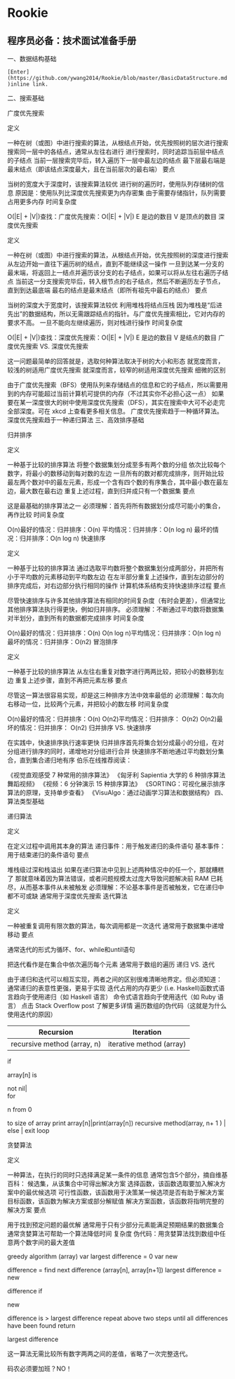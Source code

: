 # Rookie
## 程序员必备：技术面试准备手册

一、数据结构基础
    
    [Enter](https://github.com/ywang2014/Rookie/blob/master/BasicDataStructure.md )inline link.


二、搜索基础

广度优先搜索

定义

一种在树（或图）中进行搜索的算法，从根结点开始，优先按照树的层次进行搜索
搜索同一层中的各结点，通常从左往右进行
进行搜索时，同时追踪当前层中结点的子结点
当前一层搜索完毕后，转入遍历下一层中最左边的结点
最下层最右端是最末结点（即该结点深度最大，且在当前层次的最右端）
要点

当树的宽度大于深度时，该搜索算法较优
进行树的遍历时，使用队列存储树的信息
原因是：使用队列比深度优先搜索更为内存密集
由于需要存储指针，队列需要占用更多内存
时间复杂度

O(|E| + |V|)查找：广度优先搜索：O(|E| + |V|)
E 是边的数目
V 是顶点的数目
深度优先搜索

定义

一种在树（或图）中进行搜索的算法，从根结点开始，优先按照树的深度进行搜索
从左边开始一直往下遍历树的结点，直到不能继续这一操作
一旦到达某一分支的最末端，将返回上一结点并遍历该分支的右子结点，如果可以将从左往右遍历子结点
当前这一分支搜索完毕后，转入根节点的右子结点，然后不断遍历左子节点，直到到达最底端
最右的结点是最末结点（即所有祖先中最右的结点）
要点

当树的深度大于宽度时，该搜索算法较优
利用堆栈将结点压栈
因为堆栈是“后进先出”的数据结构，所以无需跟踪结点的指针。与广度优先搜索相比，它对内存的要求不高。
一旦不能向左继续遍历，则对栈进行操作
时间复杂度

O(|E| + |V|)查找：深度优先搜索：O(|E| + |V|)
E 是边的数目
V 是结点的数目
广度优先搜索 VS. 深度优先搜索

这一问题最简单的回答就是，选取何种算法取决于树的大小和形态
就宽度而言，较浅的树适用广度优先搜索
就深度而言，较窄的树适用深度优先搜索
细微的区别

由于广度优先搜索（BFS）使用队列来存储结点的信息和它的子结点，所以需要用到的内存可能超过当前计算机可提供的内存（不过其实你不必担心这一点）
如果要在某一深度很大的树中使用深度优先搜索（DFS），其实在搜索中大可不必走完全部深度。可在 xkcd 上查看更多相关信息。
广度优先搜索趋于一种循环算法。
深度优先搜索趋于一种递归算法
三、高效排序基础

归并排序

定义

一种基于比较的排序算法
将整个数据集划分成至多有两个数的分组
依次比较每个数字，将最小的数移动到每对数的左边
一旦所有的数对都完成排序，则开始比较最左两个数对中的最左元素，形成一个含有四个数的有序集合，其中最小数在最左边，最大数在最右边
重复上述过程，直到归并成只有一个数据集
要点

这是最基础的排序算法之一
必须理解：首先将所有数据划分成尽可能小的集合，再作比较
时间复杂度

O(n)最好的情况：归并排序：O(n)
平均情况：归并排序：O(n log n)
最坏的情况：归并排序：O(n log n)
快速排序

定义

一种基于比较的排序算法
通过选取平均数将整个数据集划分成两部分，并把所有小于平均数的元素移动到平均数左边
在左半部分重复上述操作，直到左边部分的排序完成后，对右边部分执行相同的操作
计算机体系结构支持快速排序过程
要点

尽管快速排序与许多其他排序算法有相同的时间复杂度（有时会更差），但通常比其他排序算法执行得更快，例如归并排序。
必须理解：不断通过平均数将数据集对半划分，直到所有的数据都完成排序
时间复杂度

O(n)最好的情况：归并排序：O(n)
O(n log n)平均情况：归并排序：O(n log n)
最坏的情况：归并排序：O(n2)
冒泡排序

定义

一种基于比较的排序算法
从左往右重复对数字进行两两比较，把较小的数移到左边
重复上述步骤，直到不再把元素左移
要点

尽管这一算法很容易实现，却是这三种排序方法中效率最低的
必须理解：每次向右移动一位，比较两个元素，并把较小的数左移
时间复杂度

O(n)最好的情况：归并排序：O(n)
O(n2)平均情况：归并排序： O(n2)
O(n2)最坏的情况：归并排序： O(n2)
归并排序 VS. 快速排序

在实践中，快速排序执行速率更快
归并排序首先将集合划分成最小的分组，在对分组进行排序的同时，递增地对分组进行合并
快速排序不断地通过平均数划分集合，直到集合递归地有序
伯乐在线推荐阅读：

《视觉直观感受 7 种常用的排序算法》
《匈牙利 Sapientia 大学的 6 种排序算法舞蹈视频》
《视频：6 分钟演示 15 种排序算法》
《SORTING：可视化展示排序算法的原理，支持单步查看》
《VisuAlgo：通过动画学习算法和数据结构》
四、算法类型基础

递归算法

定义

在定义过程中调用其本身的算法
递归事件：用于触发递归的条件语句
基本事件：用于结束递归的条件语句
要点

堆栈级过深和栈溢出
如果在递归算法中见到上述两种情况中的任一个，那就糟糕了
那就意味着因为算法错误，或者问题规模太过庞大导致问题解决前 RAM 已耗尽，从而基本事件从未被触发
必须理解：不论基本事件是否被触发，它在递归中都不可或缺
通常用于深度优先搜索
迭代算法

定义

一种被重复调用有限次数的算法，每次调用都是一次迭代
通常用于数据集中递增移动
要点

通常迭代的形式为循环、for、while和until语句

把迭代看作是在集合中依次遍历每个元素
通常用于数组的遍历
递归 VS. 迭代

由于递归和迭代可以相互实现，两者之间的区别很难清晰地界定。但必须知道：
通常递归的表意性更强，更易于实现
迭代占用的内存更少
(i.e. Haskell)函数式语言趋向于使用递归（如 Haskell 语言）
命令式语言趋向于使用迭代（如 Ruby 语言）
点击 Stack Overflow post 了解更多详情
遍历数组的伪代码（这就是为什么使用迭代的原因）

Recursion| Iteration
----------------------------------|----------------------------------
recursive method (array, n)| iterative method (array)
if
 
array[n] 
is
 
not nil|   
for
 
n from 
0
 
to size of array
print array[n]|print(array[n])
recursive method(array, n+
1
)  |
else
|
exit loop

贪婪算法

定义

一种算法，在执行的同时只选择满足某一条件的信息
通常包含5个部分，摘自维基百科：
候选集，从该集合中可得出解决方案
选择函数，该函数选取要加入解决方案中的最优候选项
可行性函数，该函数用于决策某一候选项是否有助于解决方案
目标函数，该函数为解决方案或部分解赋值
解决方案函数，该函数将指明完整的解决方案
要点

用于找到预定问题的最优解
通常用于只有少部分元素能满足预期结果的数据集合
通常贪婪算法可帮助一个算法降低时间 复杂度
伪代码：用贪婪算法找到数组中任意两个数字间的最大差值

greedy algorithm (array)
var largest difference = 0
var 
new
 
difference = find next difference (array[n], array[n+1])
largest difference = 
new
 
difference 
if
 
new
 
difference is > largest difference
repeat above two steps until all differences have been found
return
 
largest difference

这一算法无需比较所有数字两两之间的差值，省略了一次完整迭代。

码农必须要加班？NO！ 
